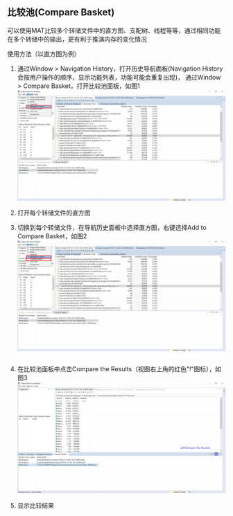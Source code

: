 ## 比较池(Compare Basket)

可以使用MAT比较多个转储文件中的直方图、支配树、线程等等，通过相同功能在多个转储中的输出，更有利于推演内存的变化情况

使用方法（以直方图为例）

1. 通过Window > Navigation History，打开历史导航面板(Navigation History会按用户操作的顺序，显示功能列表，功能可能会重复出现)，
通过Window > Compare Basket，打开比较池面板，如图1
![图1](./1.png)

2. 打开每个转储文件的直方图
3. 切换到每个转储文件，在导航历史面板中选择直方图，右键选择Add to Compare Basket，如图2
![图2](./2.png)
4. 在比较池面板中点击Compare the Results（视图右上角的红色"!"图标），如图3
![图3](./3.png)
5. 显示比较结果
